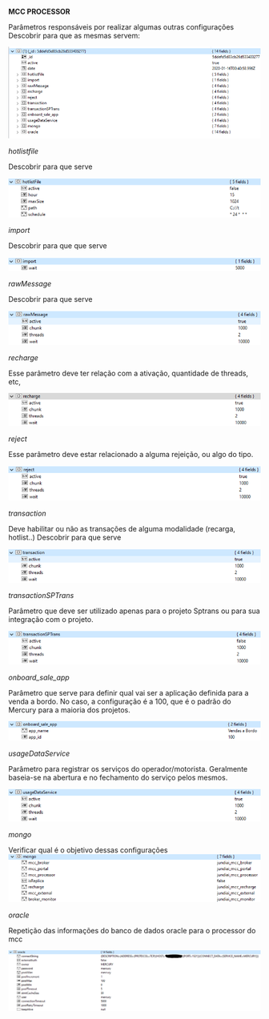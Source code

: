 **MCC PROCESSOR**

Parâmetros responsáveis por realizar algumas outras configurações
Descobrir para que as mesmas servem:

![image.png](/.attachments/image-d5a24010-3326-4353-98b9-9b8b34a36932.png)


_hotlistfile_

Descobrir para que serve

![image.png](/.attachments/image-05758f8c-95d1-4900-80d0-5280d355940a.png)


_import_

Descobrir para que que serve

![image.png](/.attachments/image-41c04e24-8b58-48a5-84c2-241535255c79.png)


_rawMessage_

Descobrir para que serve

![image.png](/.attachments/image-87e51fed-1215-4368-9cf0-f3cfd2367f7f.png)


_recharge_

Esse parâmetro deve ter relação com a ativação, quantidade de threads, etc, 

![image.png](/.attachments/image-a84002c1-77b9-4d42-b54e-e98c3d2053f3.png)


_reject_

Esse parâmetro deve estar relacionado a alguma rejeição, ou algo do tipo.

![image.png](/.attachments/image-b9c17e12-e898-49d3-a634-39a3123492aa.png)


_transaction_

Deve habilitar ou não as transações de alguma modalidade (recarga, hotlist..)
Descobrir para que serve

![image.png](/.attachments/image-46fa10a9-628d-4953-b780-ca06e835cebf.png)


_transactionSPTrans_

Parâmetro que deve ser utilizado apenas para o projeto Sptrans ou para sua integração com o projeto.

![image.png](/.attachments/image-45e702af-9578-434b-a85e-8ebca3f2c54e.png)


_onboard_sale_app_

Parâmetro que serve para definir qual vai ser a aplicação definida para a venda a bordo.
No caso, a configuração é a 100, que é o padrão do Mercury para a maioria dos projetos.

![image.png](/.attachments/image-c4d44b75-adf2-4a82-9972-d024fa4b4656.png)



_usageDataService_

Parâmetro para registrar os serviços do operador/motorista. Geralmente baseia-se na abertura e no fechamento do serviço pelos mesmos.

![image.png](/.attachments/image-a9ed0d4a-7a66-4e10-b2a3-90ad202fd1d0.png)


_mongo_

Verificar qual é o objetivo dessas configurações
![image.png](/.attachments/image-c1a92ab6-d072-4eff-8710-86ec04e5aca8.png)

_oracle_

Repetição das informações do banco de dados oracle para o processor do mcc

![image.png](/.attachments/image-2e413252-1bad-45e7-b940-18307ba00bee.png)





